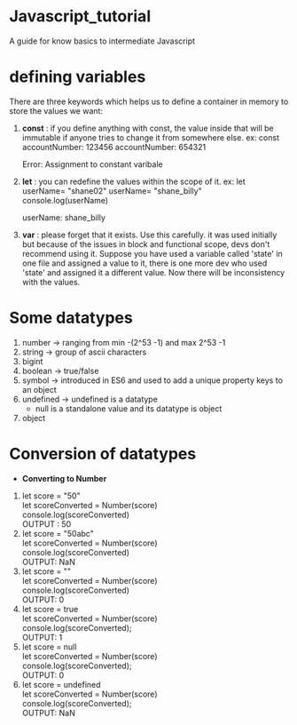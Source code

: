 # Javascript_tutorial
A guide for know basics to intermediate Javascript

# defining variables
There are three keywords which helps us to define a container in memory to store the values we want:
1. **const** : if you define anything with const, the value inside that will be immutable if anyone tries to change it from somewhere else.
ex: const accountNumber: 123456
    accountNumber: 654321

    Error: Assignment to constant varibale
2. **let** : you can redefine the values within the scope of it.
ex: let userName= "shane02"
    userName= "shane_billy"
    console.log(userName)

   userName: shane_billy
   
4. **var** : please forget that it exists. Use this carefully.
   it was used initially but because of the issues in block and functional scope, devs don't recommend using it. Suppose you have used a variable called 'state' in one file and assigned a value to it,
    there is one more dev who used 'state' and assigned it a different value. Now there will be inconsistency with the values.

    
# Some datatypes
1. number -> ranging from min -(2^53 -1) and max 2^53 -1
2. string -> group of ascii characters
3. bigint
4. boolean -> true/false
5. symbol -> introduced in ES6 and used to add a unique property keys to an object
6. undefined -> undefined is a datatype
   * null is a standalone value and its datatype is object
7. object

# Conversion of datatypes

* **Converting to Number** <br />
1. let score = "50" <br />
  let scoreConverted = Number(score) <br />
  console.log(scoreConverted) <br />
  OUTPUT : 50
2. let score = "50abc" <br />
   let scoreConverted = Number(score) <br />
   console.log(scoreConverted) <br />
   OUTPUT: NaN <br />
3. let score = "" <br />
   let scoreConverted = Number(score) <br />
   console.log(scoreConverted) <br />
   OUTPUT: 0 <br />
4. let score = true <br />
   let scoreConverted = Number(score) <br />
   console.log(scoreConverted); <br />
   OUTPUT: 1 <br />
5. let score = null <br />
   let scoreConverted = Number(score) <br />
   console.log(scoreConverted); <br />
   OUTPUT: 0 <br />
6. let score = undefined <br />
   let scoreConverted = Number(score) <br />
   console.log(scoreConverted); <br />
   OUTPUT: NaN <br />
